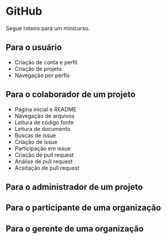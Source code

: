 # GitHub

Segue roteiro para um minicurso.

## Para o usuário

- Criação de conta e perfil
- Criação de projeto
- Navegação por perfis

## Para o colaborador de um projeto

- Página inicial e README
- Navegação de arquivos
- Leitura de código fonte
- Leitura de documento
- Buscas de issue
- Criação de issue
- Participação em issue
- Criação de pull request
- Análise de pull request
- Aceitação de pull request

## Para o administrador de um projeto

## Para o participante de uma organização

## Para o gerente de uma organização
